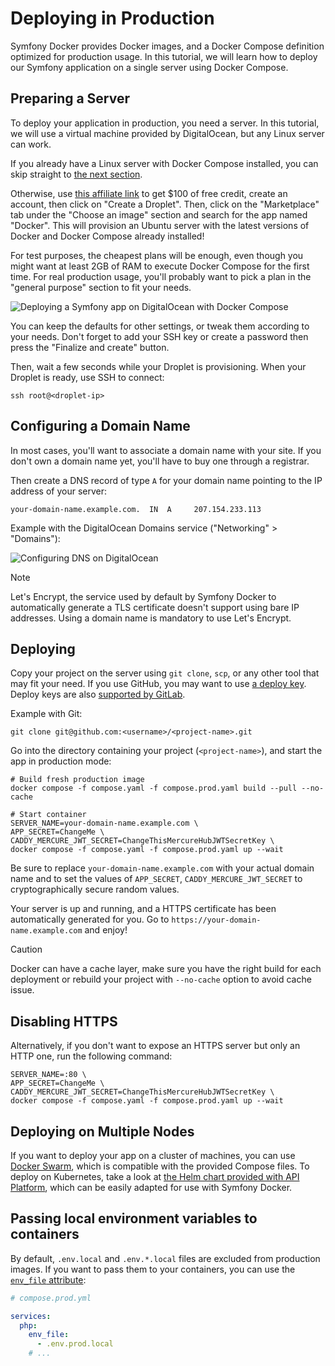 # Deploying in Production

Symfony Docker provides Docker images, and a Docker Compose definition optimized
for production usage.
In this tutorial, we will learn how to deploy our Symfony application
on a single server using Docker Compose.

## Preparing a Server

To deploy your application in production, you need a server.
In this tutorial, we will use a virtual machine provided by DigitalOcean,
but any Linux server can work.

If you already have a Linux server with Docker Compose installed,
you can skip straight to [the next section](#configuring-a-domain-name).

Otherwise, use [this affiliate link](https://m.do.co/c/5d8aabe3ab80)
to get $100 of free credit, create an account, then click on "Create a Droplet".
Then, click on the "Marketplace" tab under the "Choose an image" section
and search for the app named "Docker".
This will provision an Ubuntu server with the latest versions of Docker and
Docker Compose already installed!

For test purposes, the cheapest plans will be enough,
even though you might want at least 2GB of RAM to execute Docker Compose
for the first time.
For real production usage,
you'll probably want to pick a plan in the "general purpose" section
to fit your needs.

![Deploying a Symfony app on DigitalOcean with Docker Compose](digitalocean-droplet.png)

You can keep the defaults for other settings, or tweak them according to your needs.
Don't forget to add your SSH key or create a password
then press the "Finalize and create" button.

Then, wait a few seconds while your Droplet is provisioning.
When your Droplet is ready, use SSH to connect:

```console
ssh root@<droplet-ip>
```

## Configuring a Domain Name

In most cases, you'll want to associate a domain name with your site.
If you don't own a domain name yet, you'll have to buy one through a registrar.

Then create a DNS record of type `A` for your domain name pointing
to the IP address of your server:

```dns
your-domain-name.example.com.  IN  A     207.154.233.113
```

Example with the DigitalOcean Domains service ("Networking" > "Domains"):

![Configuring DNS on DigitalOcean](digitalocean-dns.png)

> [!NOTE]
>
> Let's Encrypt, the service used by default by Symfony Docker to automatically
> generate a TLS certificate doesn't support using bare IP addresses.
> Using a domain name is mandatory to use Let's Encrypt.

## Deploying

Copy your project on the server using `git clone`, `scp`, or any other tool
that may fit your need.
If you use GitHub, you may want to use [a deploy key](https://docs.github.com/en/free-pro-team@latest/developers/overview/managing-deploy-keys#deploy-keys).
Deploy keys are also [supported by GitLab](https://docs.gitlab.com/ee/user/project/deploy_keys/).

Example with Git:

```console
git clone git@github.com:<username>/<project-name>.git
```

Go into the directory containing your project (`<project-name>`),
and start the app in production mode:

```console
# Build fresh production image
docker compose -f compose.yaml -f compose.prod.yaml build --pull --no-cache

# Start container
SERVER_NAME=your-domain-name.example.com \
APP_SECRET=ChangeMe \
CADDY_MERCURE_JWT_SECRET=ChangeThisMercureHubJWTSecretKey \
docker compose -f compose.yaml -f compose.prod.yaml up --wait
```

Be sure to replace `your-domain-name.example.com` with your actual domain name
and to set the values of `APP_SECRET`, `CADDY_MERCURE_JWT_SECRET`
to cryptographically secure random values.

Your server is up and running, and a HTTPS certificate has been automatically
generated for you.
Go to `https://your-domain-name.example.com` and enjoy!

> [!CAUTION]
>
> Docker can have a cache layer, make sure you have the right build
> for each deployment or rebuild your project with `--no-cache` option
> to avoid cache issue.

## Disabling HTTPS

Alternatively, if you don't want to expose an HTTPS server but only an HTTP one,
run the following command:

```console
SERVER_NAME=:80 \
APP_SECRET=ChangeMe \
CADDY_MERCURE_JWT_SECRET=ChangeThisMercureHubJWTSecretKey \
docker compose -f compose.yaml -f compose.prod.yaml up --wait
```

## Deploying on Multiple Nodes

If you want to deploy your app on a cluster of machines, you can use [Docker Swarm](https://docs.docker.com/engine/swarm/stack-deploy/),
which is compatible with the provided Compose files.
To deploy on Kubernetes, take a look
at [the Helm chart provided with API Platform](https://api-platform.com/docs/deployment/kubernetes/),
which can be easily adapted for use with Symfony Docker.

## Passing local environment variables to containers

By default, `.env.local` and `.env.*.local` files are excluded from production images.
If you want to pass them to your containers, you can use the [`env_file` attribute](https://docs.docker.com/compose/environment-variables/set-environment-variables/#use-the-env_file-attribute):

```yaml
# compose.prod.yml

services:
  php:
    env_file:
      - .env.prod.local
    # ...
```
